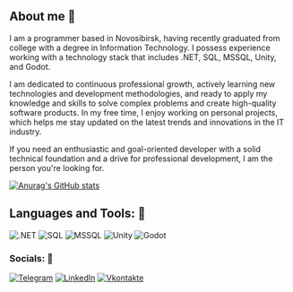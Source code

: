 ## About me 👋


I am a programmer based in Novosibirsk, having recently graduated from college with a degree in Information Technology. I possess experience working with a technology stack that includes .NET, SQL, MSSQL, Unity, and Godot.

I am dedicated to continuous professional growth, actively learning new technologies and development methodologies, and ready to apply my knowledge and skills to solve complex problems and create high-quality software products. In my free time, I enjoy working on personal projects, which helps me stay updated on the latest trends and innovations in the IT industry.

If you need an enthusiastic and goal-oriented developer with a solid technical foundation and a drive for professional development, I am the person you're looking for.

[![Anurag's GitHub stats](https://github-readme-stats.vercel.app/api?username=PepeDux&show_icons=true&theme=transparent)](https://github.com/PepeDux)

## Languages and Tools: 🔧
![.NET](https://img.shields.io/badge/-FRAMEWORK-090909?style=for-the-badge&logo=.NET&logoColor=3e86e3)
![SQL](https://img.shields.io/badge/-SQL-090909?style=for-the-badge&logo=SQL&logoColor=3e86e3)
![MSSQL](https://img.shields.io/badge/-MSSQL-090909?style=for-the-badge&logo=MSSQL&logoColor=3e86e3)
![Unity](https://img.shields.io/badge/-Unity-090909?style=for-the-badge&logo=Unity&logoColor=3e86e3)
![Godot](https://img.shields.io/badge/-Godot-090909?style=for-the-badge&logo=Godot&logoColor=3e86e3)


### Socials: 📱
[![Telegram](https://img.shields.io/badge/-Telegram-090909?style=for-the-badge&logo=telegram&logoColor=3e86e3)](https://t.me/AugustWeissenberg)
[![LinkedIn](https://img.shields.io/badge/-LinkedIn-090909?style=for-the-badge&logo=linkedin&logoColor=3e86e3)](https://www.linkedin.com/in/роман-витик-90009b218/)
[![Vkontakte](https://img.shields.io/badge/-Vkontakte-090909?style=for-the-badge&logo=Vk&logoColor=3e86e3)](https://vk.com/august_waissenberg)
<!--
**PepeDux/PepeDux** is a ✨ _special_ ✨ repository because its `README.md` (this file) appears on your GitHub profile.

Here are some ideas to get you started:

- 🔭 I’m currently working on ...
- 🌱 I’m currently learning ...
- 👯 I’m looking to collaborate on ...
- 🤔 I’m looking for help with ...
- 💬 Ask me about ...
- 📫 How to reach me: ...
- 😄 Pronouns: ...
- ⚡ Fun fact: ...
-->

